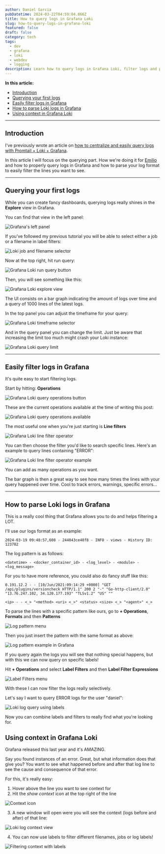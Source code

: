 ```yaml
---
author: Daniel Garcia
pubDatetime: 2024-03-22T04:59:04.866Z
title: How to query logs in Grafana Loki
slug: how-to-query-logs-in-grafana-loki
featured: false
draft: false
category: tech
tags:
  - dev
  - grafana
  - loki
  - webdev
  - logging
description: Learn how to query logs in Grafana Loki, filter logs and parse logs in Grafana.
---
```


**In this article:**

- [Introduction](#introduction)
- [Querying your first logs](#querying-your-first-logs)
- [Easily filter logs in Grafana](#easily-filter-logs-in-grafana)
- [How to parse Loki logs in Grafana](#how-to-parse-loki-logs-in-grafana)
- [Using context in Grafana Loki](#using-context-in-grafana-loki)

---

## Introduction

I've previously wrote an article on [how to centralize and easily query logs with Promtail + Loki + Grafana](https://dev.to/onticdani/how-to-centralize-and-visualize-your-app-logs-in-grafana-483c).

In this article I will focus on the querying part. How we're doing it for [Emilio](https://getemil.io) and how to properly query logs in Grafana and how to parse your log format to easily filter the lines you want to see.

---

## Querying your first logs

While you can create fancy dashboards, querying logs really shines in the **Explore** view in Grafana.

You can find that view in the left panel:

![Grafana's left panel](https://dev-to-uploads.s3.amazonaws.com/uploads/articles/maykt7ue57yte37z43bx.png)

If you've followed my previous tutorial you will be able to select either a job or a filename in label filters:

![Loki job and filename selector](https://dev-to-uploads.s3.amazonaws.com/uploads/articles/poh3dwabssoospelfj6j.png)

Now at the top right, hit run query:

![Grafana Loki run query button](https://dev-to-uploads.s3.amazonaws.com/uploads/articles/8ez6codqm7laja2xtsry.png)

Then, you will see something like this:

![Grafana Loki explore view](https://dev-to-uploads.s3.amazonaws.com/uploads/articles/2d59efjp6hehj3vs2n8r.png)

The UI consists on a bar graph indicating the amount of logs over time and a query of 1000 lines of the latest logs.

In the top panel you can adjust the timeframe for your query:

![Grafana Loki timeframe selector](https://dev-to-uploads.s3.amazonaws.com/uploads/articles/q00pamwvm648znc4148w.png)

And in the query panel you can change the limit. Just be aware that increasing the limit too much might crash your Loki instance:

![Grafana Loki query limit](https://dev-to-uploads.s3.amazonaws.com/uploads/articles/6dvvbiz4vycqbqjktyep.png)

---

## Easily filter logs in Grafana

It's quite easy to start filtering logs.

Start by hitting: **Operations**

![Grafana Loki query operations button](https://dev-to-uploads.s3.amazonaws.com/uploads/articles/pwsgq8ib5y7sd1t5iqhf.png)

These are the current operations available at the time of writing this post:

![Grafana Loki query operations available](https://dev-to-uploads.s3.amazonaws.com/uploads/articles/notu57o4cljnpzzajxtj.png)

The most useful one when you're just starting is **Line filters**

![Grafana Loki line filter operator](https://dev-to-uploads.s3.amazonaws.com/uploads/articles/91366d9n7rq3265bdwqs.png)

You can then choose the filter you'd like to search specific lines. Here's an example to query lines containing "ERROR":

![Grafana Loki line filter operator example](https://dev-to-uploads.s3.amazonaws.com/uploads/articles/qy08tf9l30oojjejdws0.png)

You can add as many operations as you want.

The bar graph is then a great way to see how many times the lines with your query happened over time. Cool to track errors, warnings, specific errors...

---

## How to parse Loki logs in Grafana

This is a really cool thing that Grafana allows you to do and helps filtering a LOT.

I'll use our logs format as an example:

```
2024-03-19 09:48:57,608 - 244843ce48f8 - INFO - views - History ID: 123782
```

The log pattern is as follows:

```
<datetime> - <docker_container_id> - <log_level> - <module> - <log_message>
```

For you to have more reference, you could also do fancy stuff like this:

```
0.191.12.2 - - [10/Jun/2021:09:14:29 +0000] "GET /api/plugins/versioncheck HTTP/1.1" 200 2 "-" "Go-http-client/2.0" "13.76.247.102, 34.120.177.193" "TLSv1.2" "US" ""
```

```
<ip> - - <_> "<method> <uri> <_>" <status> <size> <_> "<agent>" <_>
```

To parse the lines with a specific pattern like ours, go to **+ Operations**, **Formats** and then **Patterns**

![Log pattern menu](https://dev-to-uploads.s3.amazonaws.com/uploads/articles/me10232wcweqctyz5014.png)

Then you just insert the pattern with the same format as above:

![Log pattern example in Grafana](https://dev-to-uploads.s3.amazonaws.com/uploads/articles/bq0knibd54strw79jdbp.png)

If you query again the logs you will see that nothing special happens, but with this we can now query on specific labels!

Hit **+ Operations** and select **Label Filters** and then **Label Filter Expressions**

![Label Filters menu](https://dev-to-uploads.s3.amazonaws.com/uploads/articles/ltqtagf8t30nslxt0x50.png)

With these I can now filter the logs really selectively.

Let's say I want to query ERROR logs for the user "daniel":

![Loki log query using labels](https://dev-to-uploads.s3.amazonaws.com/uploads/articles/innt4vt6b5l6f6fz6sen.png)

Now you can combine labels and filters to really find what you're looking for.

## Using context in Grafana Loki

Grafana released this last year and it's AMAZING.

Say you found instances of an error. Great, but what information does that give you? You want to see what happened before and after that log line to see the cause and consequence of that error.

For this, it's really easy:

1. Hover above the line you want to see context for
2. Hit the _show context_ icon at the top right of the line

![Context icon](https://dev-to-uploads.s3.amazonaws.com/uploads/articles/f96lvc5mo1r75m5zbamy.png)

3. A new window will open were you will see the context (logs before and after) of that line:

![Loki log context view](https://dev-to-uploads.s3.amazonaws.com/uploads/articles/hzq12h20kb825emh0xdd.png)

4. You can now use labels to filter different filenames, jobs or log labels!

![Filtering context with labels](https://dev-to-uploads.s3.amazonaws.com/uploads/articles/mzx6emfw88fast766e8e.png)
